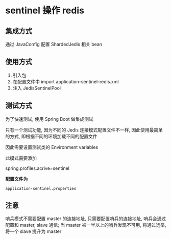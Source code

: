 # sentinel 操作 redis

## 集成方式

通过 JavaConfig 配置 ShardedJedis 相关 bean 

## 使用方式

1. 引入包
2. 在配置文件中  import application-sentinel-redis.xml
3. 注入 JedisSentinelPool
 
## 测试方式

为了快速测试, 使用 Spring Boot 做集成测试

只有一个测试功能, 因为不同的 Jedis 连接模式配置文件不一样, 因此使用最简单的方式, 即根据不同的环境加载不同的配置文件

因此需要设置测试类的 Environment variables

此模式需要添加 

spring.profiles.acrive=sentinel

**配置文件为**

`application-sentinel.properties`

## 注意

哨兵模式不需要配置 master 的连接地址, 只需要配置哨兵的连接地址, 哨兵会通过配置和 master, slave 通信;
当 master 被一半以上的哨兵发现不可用, 将通过选举, 将一个 slave 提升为 master